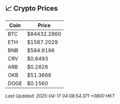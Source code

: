 ## 📈 Crypto Prices

| Coin | Price |
| ---- | ----- |
| BTC | $84432.2860 |
| ETH | $1587.2029 |
| BNB | $584.9196 |
| CRV | $0.6493 |
| ARB | $0.2826 |
| OKB | $51.3666 |
| DOGE | $0.1560 |

_Last Updated: 2025-04-17 04:08:54.371 +0800 HKT_